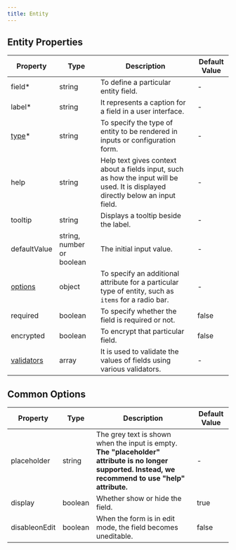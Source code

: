 ```yaml
---
title: Entity 
---
```


## Entity Properties

| Property                                                      | Type                      | Description                                                                                                                       | Default Value |
| ------------------------------------------------------------- | ------------------------- | --------------------------------------------------------------------------------------------------------------------------------- | ------------- |
| field<span class="required-asterisk">*</span>                 | string                    | To define a particular entity field.                                                                                              | -             |
| label<span class="required-asterisk">*</span>                 | string                    | It represents a caption for a field in a user interface.                                                                          | -             |
| [type](./components)<span class="required-asterisk">*</span> | string                    | To specify the type of entity to be rendered in inputs or configuration form.                                                     | -             |
| help                                                          | string                    | Help text gives context about a fields input, such as how the input will be used. It is displayed directly below an input field. | -             |
| tooltip                                                       | string                    | Displays a tooltip beside the label.                                                                                              | -             |
| defaultValue                                                  | string, number or boolean | The initial input value.                                                                                                          | -             |
| [options](#common-options)                                    | object                    | To specify an additional attribute for a particular type of entity, such as `items` for a radio bar.                              | -             |
| required                                                      | boolean                   | To specify whether the field is required or not.                                                                                  | false         |
| encrypted                                                     | boolean                   | To encrypt that particular field.                                                                                                 | false         |
| [validators](./validators)                                   | array                     | It is used to validate the values of fields using various validators.                                                             | -             |

## Common Options

| Property      | Type    | Description                                                                                                                               | Default Value |
| ------------- | ------- | ----------------------------------------------------------------------------------------------------------------------------------------- | ------------- |
| placeholder  | string  | The grey text is shown when the input is empty.<br> <b>The "placeholder" attribute is no longer supported. Instead, we recommend to use "help" attribute.</b> | -             |
| display       | boolean | Whether show or hide the field.                                                                                                           | true          |
| disableonEdit | boolean | When the form is in edit mode, the field becomes uneditable.                                                                              | false         |
